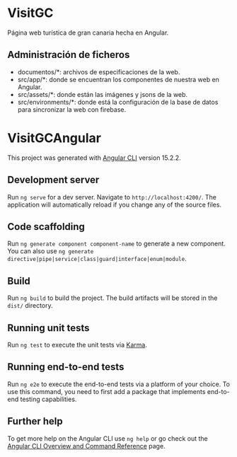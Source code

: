 # VisitGC
Página web turística de gran canaria hecha en Angular.

## Administración de ficheros
* documentos/*: archivos de especificaciones de la web.
* src/app/*: donde se encuentran los componentes de nuestra web en Angular.
* src/assets/*: donde están las imágenes y jsons de la web.
* src/environments/*: donde está la configuración de la base de datos para sincronizar la web con firebase.


# VisitGCAngular

This project was generated with [Angular CLI](https://github.com/angular/angular-cli) version 15.2.2.

## Development server

Run `ng serve` for a dev server. Navigate to `http://localhost:4200/`. The application will automatically reload if you change any of the source files.

## Code scaffolding

Run `ng generate component component-name` to generate a new component. You can also use `ng generate directive|pipe|service|class|guard|interface|enum|module`.

## Build

Run `ng build` to build the project. The build artifacts will be stored in the `dist/` directory.

## Running unit tests

Run `ng test` to execute the unit tests via [Karma](https://karma-runner.github.io).

## Running end-to-end tests

Run `ng e2e` to execute the end-to-end tests via a platform of your choice. To use this command, you need to first add a package that implements end-to-end testing capabilities.

## Further help

To get more help on the Angular CLI use `ng help` or go check out the [Angular CLI Overview and Command Reference](https://angular.io/cli) page.

